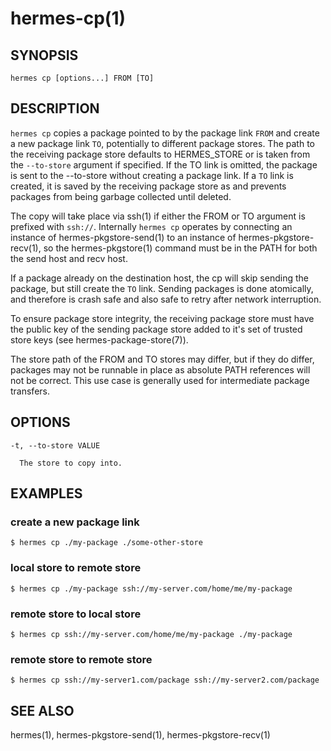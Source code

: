 hermes-cp(1) 
==============

## SYNOPSIS

`hermes cp [options...] FROM [TO]`

## DESCRIPTION

`hermes cp` copies a package pointed to by the package link `FROM` and create a new package link `TO`,
potentially to different package stores. The path to the receiving package store defaults to HERMES_STORE
or is taken from the `--to-store` argument if specified. If the TO link is omitted, the package is sent to the
--to-store without creating a package link. If a `TO` link is created, it is saved by the receiving package
store as and prevents packages from being garbage collected until deleted.

The copy will take place via ssh(1) if either the FROM or TO argument is prefixed with `ssh://`.
Internally `hermes cp` operates by connecting an instance of hermes-pkgstore-send(1) to an instance of 
hermes-pkgstore-recv(1), so the hermes-pkgstore(1) command must be in the PATH for both the send
host and recv host.

If a package already on the destination host, the cp will skip sending the package, but still create the `TO` link.
Sending packages is done atomically, and therefore is crash safe and also safe to retry after network interruption.

To ensure package store integrity, the receiving package store must have
the public key of the sending package store added to it's set of trusted store keys (see hermes-package-store(7)).

The store path of the FROM and TO stores may differ, but if they do differ,
packages may not be runnable in place as absolute PATH references will not be correct.
This use case is generally used for intermediate package transfers.

## OPTIONS

```
-t, --to-store VALUE 
  
  The store to copy into.
```

## EXAMPLES

### create a new package link
```
$ hermes cp ./my-package ./some-other-store
```

### local store to remote store
```
$ hermes cp ./my-package ssh://my-server.com/home/me/my-package
```

### remote store to local store
```
$ hermes cp ssh://my-server.com/home/me/my-package ./my-package
```

### remote store to remote store
```
$ hermes cp ssh://my-server1.com/package ssh://my-server2.com/package
```

## SEE ALSO

hermes(1), hermes-pkgstore-send(1), hermes-pkgstore-recv(1)
